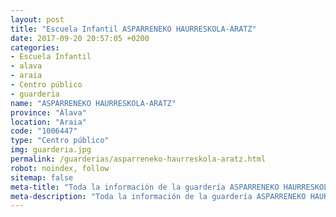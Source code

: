 ```yaml
---
layout: post
title: "Escuela Infantil ASPARRENEKO HAURRESKOLA-ARATZ"
date: 2017-09-20 20:57:05 +0200
categories:
- Escuela Infantil
- alava
- araia
- Centro público
- guarderia
name: "ASPARRENEKO HAURRESKOLA-ARATZ"
province: "Álava"
location: "Araia"
code: "1006447"
type: "Centro público"
img: guarderia.jpg
permalink: /guarderias/asparreneko-haurreskola-aratz.html
robot: noindex, follow
sitemap: false
meta-title: "Toda la información de la guardería ASPARRENEKO HAURRESKOLA-ARATZ"
meta-description: "Toda la información de la guardería ASPARRENEKO HAURRESKOLA-ARATZ"
---
```


